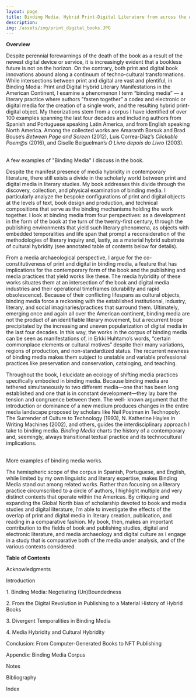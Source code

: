 ```yaml
---
layout: page
title: Binding Media. Hybrid Print-Digital Literature from across the Americas
description: 
img: /assets/img/print_digital_books.JPG
---
```

**Overview**

Despite perennial forewarnings of the death of the book as a result of the newest digital device or service, it is increasingly evident that a bookless future is not on the horizon. On the contrary, both print and digital book innovations abound along a continuum of techno-cultural transformations. While intersections between print and digital are vast and plentiful, in Binding Media: Print and Digital Hybrid Literary Manifestations in the American Continent, I examine a phenomenon I term “binding media” — a literary practice where authors "fasten together” a codex and electronic or digital media for the creation of a single work, and the resulting hybrid print-digital object. My theorizations stem from a corpus I have identified of over 100 examples spanning the last four decades and including authors from Spanish and Portuguese speaking Latin America, and from English speaking North America. Among the collected works are Amaranth Borsuk and Brad Bouse’s _Between Page and Screen_ (2012), Luis Correa-Díaz’s _Clickable Poem@s_ (2016), and Giselle Beiguelman’s _O Livro depois do Livro_ (2003).

<div class="img_row">
    <img class="col one left" src="{{ site.baseurl }}/assets/img/pinsky1.JPG" alt="" title="Pinsky's Mindwheel"/>
    <img class="col one left" src="{{ site.baseurl }}/assets/img/decampos.JPG" alt="" title="Nao Poesia"/>
    <img class="col one left" src="{{ site.baseurl }}/assets/img/bravo1.JPG" alt="" title="Árbol veloZ"/>
</div>
<div class="col three caption">
    A few examples of "Binding Media" I discuss in the book.
</div>

Despite the manifest presence of media hybridity in contemporary literature, there still exists a divide in the scholarly world between print and digital media in literary studies. My book addresses this divide through the discovery, collection, and physical examination of binding media. I particularly analyze the bespoke configurations of print and digital objects at the levels of text, book design and production, and technical compositions that serve as the binding mechanisms holding the work together. I look at binding media from four perspectives: as a development in the form of the book at the turn of the twenty-first century, through the publishing environments that yield such literary phenomena, as objects with embedded temporalities and life span that prompt a reconsideration of the methodologies of literary inquiry and, lastly, as a material hybrid substrate of cultural hybridity (see annotated table of contents below for details). 

From a media archaeological perspective, I argue for the co-constitutiveness of print and digital in binding media, a feature that has implications for the contemporary form of the book and the publishing and media practices that yield works like these. The media hybridity of these works situates them at an intersection of the book and digital media industries and their operational timeframes (durability and rapid obsolescence). Because of their conflicting lifespans as cultural objects, binding media force a reckoning with the established institutional, industry, literary, and social imaginaries/practices that surround them. Ultimately, emerging once and again all over the American continent, binding media are not the product of an identifiable literary movement, but a recurrent trope precipitated by the increasing and uneven popularization of digital media in the last four decades. In this way, the works in the corpus of binding media can be seen as manifestations of, in Erkki Huhtamo’s words, “certain commonplace elements or cultural motives” despite their many variations, regions of production, and non-standardized status. The recurrent newness of binding media makes them subject to unstable and variable professional practices like preservation and conservation, cataloging, and teaching.

Throughout the book, I elucidate an ecology of shifting media practices specifically embodied in binding media. Because binding media are tethered simultaneously to two different media—one that has been long established and one that is in constant development—they lay bare the tension and congruence between them. The well- known argument that the introduction or dominance of a new medium produces changes in the entire media landscape proposed by scholars like Neil Postman in Technopoly: The Surrender of Culture to Technology (1993), N. Katherine Hayles in Writing Machines (2002), and others, guides the interdisciplinary approach I take to binding media. _Binding Media_ charts the history of a contemporary and, seemingly, always transitional textual practice and its technocultural implications.

<div class="img_row">
    <img class="col one left" src="{{ site.baseurl }}/assets/img/counterpath2.JPG" alt="" title="Using Electricity examples"/>
    <img class="col one left" src="{{ site.baseurl }}/assets/img/bindingmedia1.JPG" alt="" title="other examples"/>
</div>
<div class="col three caption">
    More examples of binding media works.
</div>

The hemispheric scope of the corpus in Spanish, Portuguese, and English, while limited by my own linguistic and literary expertise, makes Binding Media stand out among related works. Rather than focusing on a literary practice circumscribed to a circle of authors, I highlight multiple and very distinct contexts that operate within the Americas. By critiquing and expanding the Global North bias of scholarship devoted to book and media studies and digital literature, I’m able to investigate the effects of the overlap of print and digital media in literary creation, publication, and reading in a comparative fashion. My book, then, makes an important contribution to the fields of book and publishing studies, digital and electronic literature, and media archaeology and digital culture as I engage in a study that is comparative both of the media under analysis, and of the various contexts considered.

**Table of Contents**

<p>Acknowledgments<br/>
<p>Introduction<br/>
<p>1. Binding Media: Negotiating (Un)Boundedness<br/>
<p>2. From the Digital Revolution in Publishing to a Material History of Hybrid Books<br/>
<p>3. Divergent Temporalities in Binding Media<br/>
<p>4. Media Hybridity and Cultural Hybridity<br/>
<p>Conclusion: From Computer-Generated Books to NFT Publishing<br/>
<p>Appendix: Binding Media Corpus<br/>
<p>Notes<br/>
<p>Bibliography<br/>
<p>Index</p>

<br/><br/>
